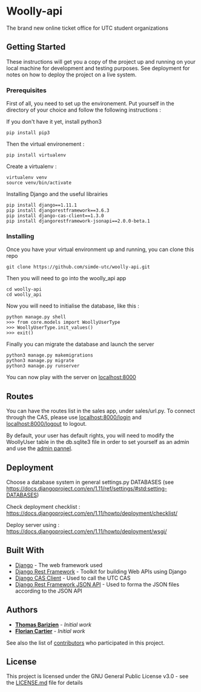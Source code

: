 # Woolly-api

The brand new online ticket office for UTC student organizations

## Getting Started

These instructions will get you a copy of the project up and running on your local machine for development and testing purposes. See deployment for notes on how to deploy the project on a live system.

### Prerequisites

First of all, you need to set up the environement. Put yourself in the directory of your choice and follow the following instructions : 

If you don't have it yet, install python3
```
pip install pip3
```
Then the virtual environement :
```
pip install virtualenv
```
Create a virtualenv :
```
virtualenv venv
source venv/bin/activate
```
Installing Django and the useful librairies
```
pip install django==1.11.1
pip install djangorestframework==3.6.3
pip install django-cas-client==1.3.0
pip install djangorestframework-jsonapi==2.0.0-beta.1
```

### Installing

Once you have your virtual environment up and running, you can clone this repo

```
git clone https://github.com/simde-utc/woolly-api.git
```

Then you will need to go into the woolly_api app

```
cd woolly-api
cd woolly_api
```

Now you will need to initialise the database, like this :

```
python manage.py shell
>>> from core.models import WoollyUserType
>>> WoollyUserType.init_values()
>>> exit()
```

Finally you can migrate the database and launch the server

```
python3 manage.py makemigrations
python3 manage.py migrate
python3 manage.py runserver
```

You can now play with the server on [localhost:8000](http://localhost:8000)

## Routes

You can have the routes list in the sales app, under sales/url.py.
To connect through the CAS, please use [localhost:8000/login](http://localhost:8000/login) and [localhost:8000/logout](http://localhost:8000/logout) to logout.

By default, your user has default rights, you will need to modify the WoollyUser table in the db.sqlite3 file in order to set yourself as an admin and use the [admin pannel](http://localhost:8000/admin).


## Deployment

Choose a database system in general settings.py DATABASES (see https://docs.djangoproject.com/en/1.11/ref/settings/#std:setting-DATABASES)

Check deployment checklist : https://docs.djangoproject.com/en/1.11/howto/deployment/checklist/

Deploy server using : https://docs.djangoproject.com/en/1.11/howto/deployment/wsgi/

## Built With

* [Django](https://www.djangoproject.com) - The web framework used
* [Django Rest Framework](http://www.django-rest-framework.org) - Toolkit for building Web APIs using Django
* [Django CAS Client](https://pypi.python.org/pypi/django-cas-client/) - Used to call the UTC CAS
* [Django Rest Framework JSON API](https://github.com/django-json-api/django-rest-framework-json-api) - Used to forma the JSON files according to the JSON API


## Authors

* **[Thomas Barizien](https://github.com/tbarizien)** - *Initial work*
* **[Florian Cartier](https://github.com/FCartier)** - *Initial work*

See also the list of [contributors](https://github.com/simde-utc/woolly-api/graphs/contributors) who participated in this project.

## License

This project is licensed under the GNU General Public License v3.0 - see the [LICENSE.md](LICENSE.md) file for details


